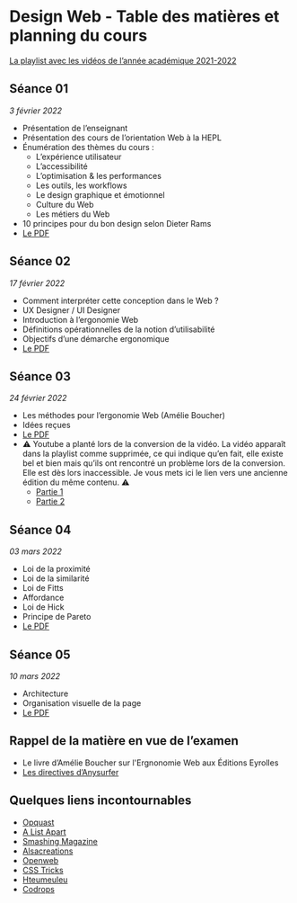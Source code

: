# Design Web - Table des matières et planning du cours

[La playlist avec les vidéos de l’année académique 2021-2022](https://www.youtube.com/playlist?list=PLg9HTCEtaWMgmGm2BLD_6t_-SPwafS1es)

## Séance 01

*3 février 2022*

- Présentation de l’enseignant
- Présentation des cours de l’orientation Web à la HEPL
- Énumération des thèmes du cours :
	- L’expérience utilisateur
	- L’accessibilité
	- L’optimisation & les performances
	- Les outils, les workflows
	- Le design graphique et émotionnel
	- Culture du Web
	- Les métiers du Web
- 10 principes pour du bon design selon Dieter Rams
- [Le PDF](pdfs/2022/01.pdf)

## Séance 02

*17 février 2022*

- Comment interpréter cette conception dans le Web ?
- UX Designer / UI Designer
- Introduction à l’ergonomie Web
- Définitions opérationnelles de la notion d’utilisabilité
- Objectifs d’une démarche ergonomique
- [Le PDF](pdfs/2022/02.pdf)

## Séance 03

*24 février 2022*

- Les méthodes pour l’ergonomie Web (Amélie Boucher)
- Idées reçues
- [Le PDF](pdfs/2022/03.pdf)
- ⚠️ Youtube a planté lors de la conversion de la vidéo. La vidéo apparaît dans la playlist comme supprimée, ce qui indique qu’en fait, elle existe bel et bien mais qu’ils ont rencontré un problème lors de la conversion. Elle est dès lors inaccessible. Je vous mets ici le lien vers une ancienne édition du même contenu. ⚠️
  - [Partie 1](https://www.youtube.com/watch?v=jMCRuK2a9bg&t=5297s)
  - [Partie 2](https://www.youtube.com/watch?v=xcH2uCzp6xM)


## Séance 04

*03 mars 2022*

- Loi de la proximité
- Loi de la similarité
- Loi de Fitts
- Affordance
- Loi de Hick
- Principe de Pareto
- [Le PDF](pdfs/2022/04.pdf)

## Séance 05

*10 mars 2022*

- Architecture
- Organisation visuelle de la page
- [Le PDF](pdfs/2022/05.pdf)

## Rappel de la matière en vue de l’examen

- Le livre d’Amélie Boucher sur l'Ergnonomie Web aux Éditions Eyrolles
- [Les directives d’Anysurfer](http://www.anysurfer.be/fr/en-pratique/directives)

## Quelques liens incontournables
- [Opquast](https://checklists.opquast.com/fr/assurance-qualite-web/)
- [A List Apart](http://www.alistapart.com)
- [Smashing Magazine](http://www.smashingmagazine.com)
- [Alsacreations](http://www.alsacreations.com)
- [Openweb](http://openweb.eu.org)
- [CSS Tricks](http://www.css-tricks.com)
- [Hteumeuleu](http://www.hteumeuleu.fr)
- [Codrops](http://tympanus.net/codrops/)
